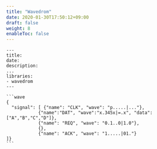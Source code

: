 ```yaml
---
title: "Wavedrom"
date: 2020-01-30T17:50:12+09:00
draft: false
weight: 8
enableToc: false
---
```


`````
---
title:
date:
description:
...
libraries:
- wavedrom
---

```wave
{ 
  "signal": [ {"name": "CLK", "wave": "p.....|..."},
            {"name":"DAT", "wave":"x.345x|=.x", "data":["A","B","C","D"]},
            {"name": "REQ", "wave": "0.1..0|1.0"},
            {},
            {"name": "ACK", "wave": "1.....|01."}
]}
```
`````